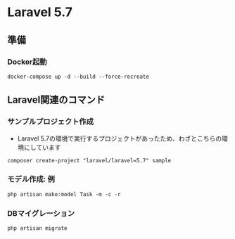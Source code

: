 # Laravel 5.7

## 準備

### Docker起動
```
docker-compose up -d --build --force-recreate
```


## Laravel関連のコマンド

### サンプルプロジェクト作成
- Laravel 5.7の環境で実行するプロジェクトがあったため、わざとこちらの環境にしています
```
composer create-project "laravel/laravel=5.7" sample
```

### モデル作成: 例
```
php artisan make:model Task -m -c -r
```

### DBマイグレーション
```
php artisan migrate
```
